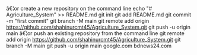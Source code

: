
â€¦or create a new repository on the command line
echo "# Agriculture_System" >> README.md
git init
git add README.md
git commit -m "first commit"
git branch -M main
git remote add origin https://github.com/shahinurcmt45/Agriculture_System.git
git push -u origin main
â€¦or push an existing repository from the command line
git remote add origin https://github.com/shahinurcmt45/Agriculture_System.git
git branch -M main
git push -u origin main
google.com bdnews24.com
